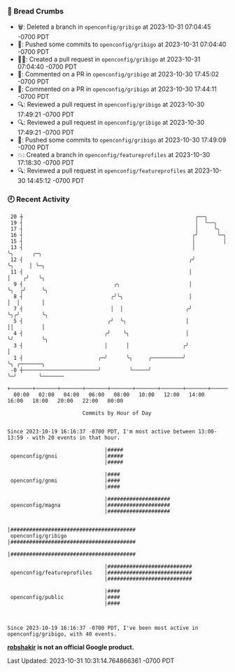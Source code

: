 ### 🍞 Bread Crumbs

 * 🗑: Deleted a branch in `openconfig/gribigo` at 2023-10-31 07:04:45 -0700 PDT
 * 🚢: Pushed some commits to `openconfig/gribigo` at 2023-10-31 07:04:40 -0700 PDT
 * ✍🏼: Created a pull request in `openconfig/gribigo` at 2023-10-31 07:04:40 -0700 PDT
 * 💬: Commented on a PR in  `openconfig/gribigo` at 2023-10-30 17:45:02 -0700 PDT
 * 💬: Commented on a PR in  `openconfig/gribigo` at 2023-10-30 17:44:11 -0700 PDT
 * 🔍: Reviewed a pull request in  `openconfig/gribigo` at 2023-10-30 17:49:21 -0700 PDT
 * 🔍: Reviewed a pull request in  `openconfig/gribigo` at 2023-10-30 17:49:21 -0700 PDT
 * 🚢: Pushed some commits to `openconfig/gribigo` at 2023-10-30 17:49:09 -0700 PDT
 * 💥: Created a branch in `openconfig/featureprofiles` at 2023-10-30 17:18:30 -0700 PDT
 * 🔍: Reviewed a pull request in  `openconfig/featureprofiles` at 2023-10-30 14:45:12 -0700 PDT

### 🕘 Recent Activity
```
 20 ┼                                                       ╭──╮
 19 ┤                                                       │  ╰──╮
 17 ┤                                                       │     ╰╮
 16 ┤                                                      ╭╯      ╰─╮
 15 ┤                                                      │         │
 13 ┤                                                      │         ╰╮      ╭─╮
 12 ┤                                                     ╭╯          ╰╮     │ ╰─╮
 11 ┤                                                     │            │    ╭╯   ╰╮
  9 ┤                             ╭╮                      │            ╰╮  ╭╯     ╰╮
  8 ┤                            ╭╯╰╮                     │             │  │       │
  7 ┤                            │  │                    ╭╯             ╰╮╭╯       ╰╮
  5 ┤                           ╭╯  ╰╮                   │               ││         │
  4 ┤                          ╭╯    ╰╮                  │               ╰╯         ╰╮
  3 ┤                          │      │                 ╭╯                           │
  1 ┤                        ╭─╯      ╰╮     ╭──────────╯                            ╰╮ ╭───────╮
 -0 ┼────────────────────────╯         ╰─────╯                                        ╰─╯       ╰───────
    +───────+───────+───────+───────+───────+───────+───────+───────+───────+───────+───────+───────+────
  00:00   02:00   04:00   06:00   08:00   10:00   12:00   14:00   16:00   18:00   20:00   22:00   00:00   

						Commits by Hour of Day


Since 2023-10-19 16:16:37 -0700 PDT, I'm most active between 13:00-13:59 - with 20 events in that hour.

```



```
                               |#####
 openconfig/gnoi               |#####
                               |#####

                               |####
 openconfig/gnmi               |####
                               |####

                               |####################
 openconfig/magna              |####################
                               |####################

                               |########################################
 openconfig/gribigo            |########################################
                               |########################################

                               |###########################
 openconfig/featureprofiles    |###########################
                               |###########################

                               |####
 openconfig/public             |####
                               |####



Since 2023-10-19 16:16:37 -0700 PDT, I've been most active in openconfig/gribigo, with 40 events.

```
**[robshakir](mailto:robjs@google.com) is not an official Google product.**  


Last Updated: 2023-10-31 10:31:14.764866361 -0700 PDT
